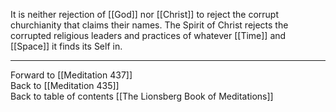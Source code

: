 It is neither rejection of [[God]] nor [[Christ]] to reject the corrupt churchianity that claims their names. The Spirit of Christ rejects the corrupted religious leaders and  practices of whatever [[Time]] and [[Space]] it finds its Self in. 

___

Forward to [[Meditation 437]]  
Back to [[Meditation 435]]  
Back to table of contents [[The Lionsberg Book of Meditations]]  